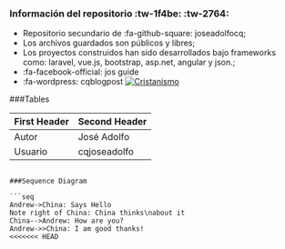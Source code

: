 ### Información del repositorio :tw-1f4be: :tw-2764:

- Repositorio secundario de :fa-github-square: joseadolfocq;
- Los archivos guardados son públicos y libres;
- Los proyectos construidos han sido desarrollados bajo frameworks como: laravel, vue.js, bootstrap, asp.net, angular y json.;
- :fa-facebook-official: jos guide
- :fa-wordpress: cqblogpost
 [![Cristanismo](https://upload.wikimedia.org/wikipedia/commons/thumb/f/f9/Ichthys.svg/1200px-Ichthys.svg.png "Cristanismo")](https://upload.wikimedia.org/wikipedia/commons/thumb/f/f9/Ichthys.svg/1200px-Ichthys.svg.png "Cristanismo")

 ###Tables
                    
First Header  | Second Header
------------- | -------------
Autor   	| José Adolfo
Usuario   |  cqjoseadolfo 

```

###Sequence Diagram
                    
```seq
Andrew->China: Says Hello 
Note right of China: China thinks\nabout it 
China-->Andrew: How are you? 
Andrew->>China: I am good thanks!
<<<<<<< HEAD
```

